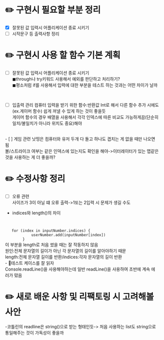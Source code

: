 # ✏️ 구현시 필요할 부분 정리

- [X] 잘못된 값 입력시 어플리케이션 종료 시키기
- [ ] 시작문구 등 출력사항 정리

# ✏️ 구현시 사용 할 함수 기본 계획

- [ ] 잘못된 값 입력시 어플리케이션 종료 시키기
    <br>
    ◼through나 try키워드 사용해서 예외를 판단하고 처리하기?
    <br>
    ◼평소처럼 if를 사용해서 입력에 대한 부분을 테스트 하는 것과는 어떤 차이가 날까

<br>

- [ ] 입출력 관리
    컴퓨터 입력을 받기 위한 함수:반환값 Int로 해서 다른 함수 추가 시에도(ex.게이머 함수) 쉽게 꺼낼 수 있게 하는 것이 좋을듯
    <br>
    게이머 함수의 경우 배열을 사용해서 각각 인덱스에 따른 비교도 가능하게끔(단순히 일치/불일치가 아니라 위치도 중요)해야

<br>
- [ ] 게임 관련
    낫띵은 컴퓨터와 유저 두개 다 돌고 하나도 겹치는 게 없을 때만 나오면 됨
    <br>
    볼/스트라이크 여부는 같은 인덱스에 있는지도 확인을 해야->이터레이터가 있는 맵같은 것을 사용하는 게 더 좋을까?

# ✏️ 수정사항 정리
- [ ] 오류 관련
  <br>
    사이즈가 3이 아닐 떄 오류 출력->1또는 2입력 시 문제가 생길 수도
  <br>
- indices와 length()의 차이
    <pre>
<code>
   for (index in inputNumber.indices) {
            userNumber.add(inputNumber[index])
        }
</code>
  </pre>
    이 부분을 length로 처음 썼을 때는 잘 작동하지 않음
    <br>
    원인:전체 문자열의 길이가 아닌 각 문자열의 길이를 알아야하기 때문
    <br>
    length:전체 문자열 길이를 반환/indices:각자 문자열의 길이 반환
<br>
- 🌟테스트 케이스를 잘 읽자
    <br>
    Console.readLine()을 사용해야하는데 일반 readLine()을 사용하여 초반에 계속 에러가 떴음



# ✏️ 새로 배운 사항 및 리팩토링 시 고려해볼 사안

-코틀린의 readline은 string()으로 받는 형태인듯-> 처음 사용하는 list도 string으로 통일해주는 것이 가독성이 좋을까

